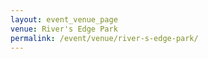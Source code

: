 ```yaml
---
layout: event_venue_page
venue: River's Edge Park
permalink: /event/venue/river-s-edge-park/
---
```


